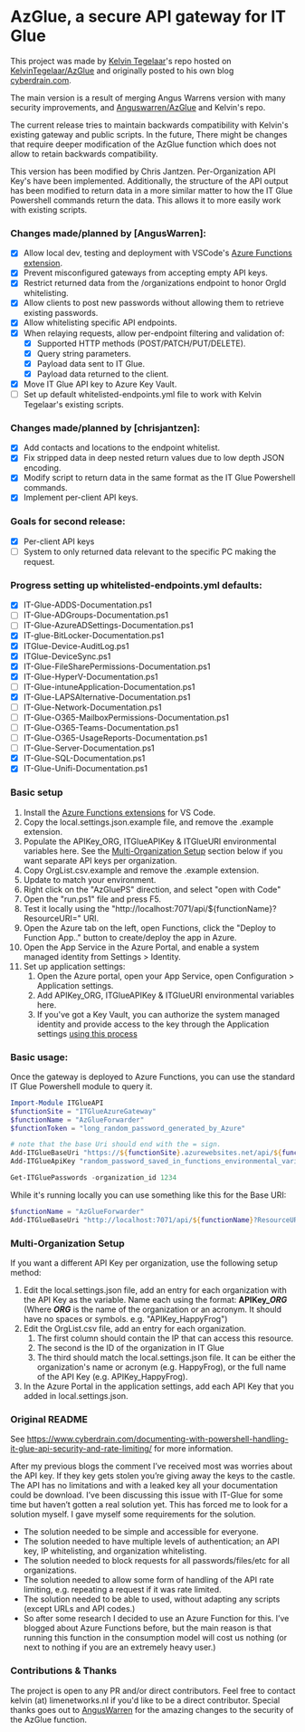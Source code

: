 # AzGlue, a secure API gateway for IT Glue

This project was made by [Kelvin Tegelaar](https://github.com/KelvinTegelaar)'s repo hosted on [KelvinTegelaar/AzGlue](https://github.com/KelvinTegelaar/AzGlue) and originally posted to his own blog [cyberdrain.com](https://www.cyberdrain.com/documenting-with-powershell-handling-it-glue-api-security-and-rate-limiting/).

The main version is a result of merging Angus Warrens version with many security improvements, and [Anguswarren/AzGlue](https://github.com/AngusWarren/AzGlue) and Kelvin's repo.

The current release tries to maintain backwards compatibility with Kelvin's existing gateway and public scripts. In the future, There might be changes that require deeper modification of the AzGlue function which does not allow to retain backwards compatibility. 

This version has been modified by Chris Jantzen. Per-Organization API Key's have been implemented. Additionally, the structure of the API output has been modified to return data in a more similar matter to how the IT Glue Powershell commands return the data. This allows it to more easily work with existing scripts. 

### Changes made/planned by [AngusWarren]:
- [x] Allow local dev, testing and deployment with VSCode's [Azure Functions extension](https://marketplace.visualstudio.com/items?itemName=ms-azuretools.vscode-azurefunctions).
- [x] Prevent misconfigured gateways from accepting empty API keys.
- [x] Restrict returned data from the /organizations endpoint to honor OrgId whitelisting.
- [x] Allow clients to post new passwords without allowing them to retrieve existing passwords.
- [x] Allow whitelisting specific API endpoints.
- [x] When relaying requests, allow per-endpoint filtering and validation of:
  - [x] Supported HTTP methods (POST/PATCH/PUT/DELETE).
  - [x] Query string parameters.
  - [x] Payload data sent to IT Glue.
  - [x] Payload data returned to the client.
- [x] Move IT Glue API key to Azure Key Vault.
- [ ] Set up default whitelisted-endpoints.yml file to work with Kelvin Tegelaar's existing scripts.

### Changes made/planned by [chrisjantzen]:
- [x] Add contacts and locations to the endpoint whitelist.
- [x] Fix stripped data in deep nested return values due to low depth JSON encoding.
- [x] Modify script to return data in the same format as the IT Glue Powershell commands.
- [x] Implement per-client API keys.

### Goals for second release:
- [x] Per-client API keys  
- [ ] System to only returned data relevant to the specific PC making the request.

### Progress setting up whitelisted-endpoints.yml defaults:
  - [x] IT-Glue-ADDS-Documentation.ps1
  - [ ] IT-Glue-ADGroups-Documentation.ps1
  - [ ] IT-Glue-AzureADSettings-Documentation.ps1
  - [x] IT-glue-BitLocker-Documentation.ps1
  - [x] ITGlue-Device-AuditLog.ps1
  - [x] ITGlue-DeviceSync.ps1
  - [x] IT-Glue-FileSharePermissions-Documentation.ps1
  - [x] IT-Glue-HyperV-Documentation.ps1
  - [ ] IT-Glue-intuneApplication-Documentation.ps1
  - [x] IT-Glue-LAPSAlternative-Documentation.ps1
  - [ ] IT-Glue-Network-Documentation.ps1
  - [ ] IT-Glue-O365-MailboxPermissions-Documentation.ps1
  - [ ] IT-Glue-O365-Teams-Documentation.ps1
  - [ ] IT-Glue-O365-UsageReports-Documentation.ps1
  - [ ] IT-Glue-Server-Documentation.ps1
  - [x] IT-Glue-SQL-Documentation.ps1
  - [x] IT-Glue-Unifi-Documentation.ps1

### Basic setup
1. Install the [Azure Functions extensions](https://marketplace.visualstudio.com/items?itemName=ms-azuretools.vscode-azurefunctions) for VS Code.
2. Copy the local.settings.json.example file, and remove the .example extension. 
3. Populate the APIKey_ORG, ITGlueAPIKey & ITGlueURI environmental variables here. See the [Multi-Organization Setup](#-multi-organization-setup) section below if you want separate API keys per organization.
4. Copy OrgList.csv.example and remove the .example extension.
5. Update to match your environment.
6. Right click on the "AzGluePS" direction, and select "open with Code"
7. Open the "run.ps1" file and press F5. 
8. Test it locally using the "http://localhost:7071/api/${functionName}?ResourceURI=" URI.
9. Open the Azure tab on the left, open Functions, click the "Deploy to Function App.." button to create/deploy the app in Azure.
11. Open the App Service in the Azure Portal, and enable a system managed identity from Settings > Identity. 
10. Set up application settings:
    1. Open the Azure portal, open your App Service, open Configuration > Application settings.
    2. Add APIKey_ORG, ITGlueAPIKey & ITGlueURI environmental variables here. 
    3. If you've got a Key Vault, you can authorize the system managed identity and provide access to the key through the Application settings [using this process](https://docs.microsoft.com/en-us/azure/app-service/app-service-key-vault-references)

### Basic usage:
Once the gateway is deployed to Azure Functions, you can use the standard IT Glue Powershell module to query it.
```PowerShell
Import-Module ITGlueAPI
$functionSite = "ITGlueAzureGateway"
$functionName = "AzGlueForwarder"
$functionToken = "long_random_password_generated_by_Azure"

# note that the base Uri should end with the = sign.
Add-ITGlueBaseUri "https://${functionSite}.azurewebsites.net/api/${functionName}?code=${functionToken}&ResourceURI="
Add-ITGlueApiKey "random_password_saved_in_functions_environmental_variables"

Get-ITGluePasswords -organization_id 1234
```

While it's running locally you can use something like this for the Base URI:
```PowerShell
$functionName = "AzGlueForwarder"
Add-ITGlueBaseUri "http://localhost:7071/api/${functionName}?ResourceURI="
```

### Multi-Organization Setup
If you want a different API Key per organization, use the following setup method:
1. Edit the local.settings.json file, add an entry for each organization with the API Key as the variable. Name each using the format: **APIKey_*ORG*** (Where ***ORG*** is the name of the organization or an acronym. It should have no spaces or symbols. e.g. "APIKey_HappyFrog")
2. Edit the OrgList.csv file, add an entry for each organization. 
   1. The first column should contain the IP that can access this resource.
   2. The second is the ID of the organization in IT Glue
   3. The third should match the local.settings.json file. It can be either the organization's name or acronym (e.g. HappyFrog), or the full name of the API Key (e.g. APIKey_HappyFrog).
3. In the Azure Portal in the application settings, add each API Key that you added in local.settings.json. 

### Original README
See https://www.cyberdrain.com/documenting-with-powershell-handling-it-glue-api-security-and-rate-limiting/ for more information.

After my previous blogs the comment I’ve received most was worries about the API key. If they key gets stolen you’re giving away the keys to the castle. The API has no limitations and with a leaked key all your documentation could be download. I’ve been discussing this issue with IT-Glue for some time but haven’t gotten a real solution yet. This has forced me to look for a solution myself. I gave myself some requirements for the solution.

- The solution needed to be simple and accessible for everyone.
- The solution needed to have multiple levels of authentication; an API key, IP whitelisting, and organization whitelisting.
- The solution needed to block requests for all passwords/files/etc for all organizations.
- The solution needed to allow some form of handling of the API rate limiting, e.g. repeating a request if it was rate limited.
- The solution needed to be able to used, without adapting any scripts (except URLs and API codes.)
- So after some research I decided to use an Azure Function for this. I’ve blogged about Azure Functions before, but the main reason is that running this function in the consumption model will cost us nothing (or next to nothing if you are an extremely heavy user.)

### Contributions & Thanks

The project is open to any PR and/or direct contributors. Feel free to contact kelvin (at) limenetworks.nl if you'd like to be a direct contributor. Special thanks goes out to [AngusWarren](https://github.com/AngusWarren) for the amazing changes to the security of the AzGlue function. 
